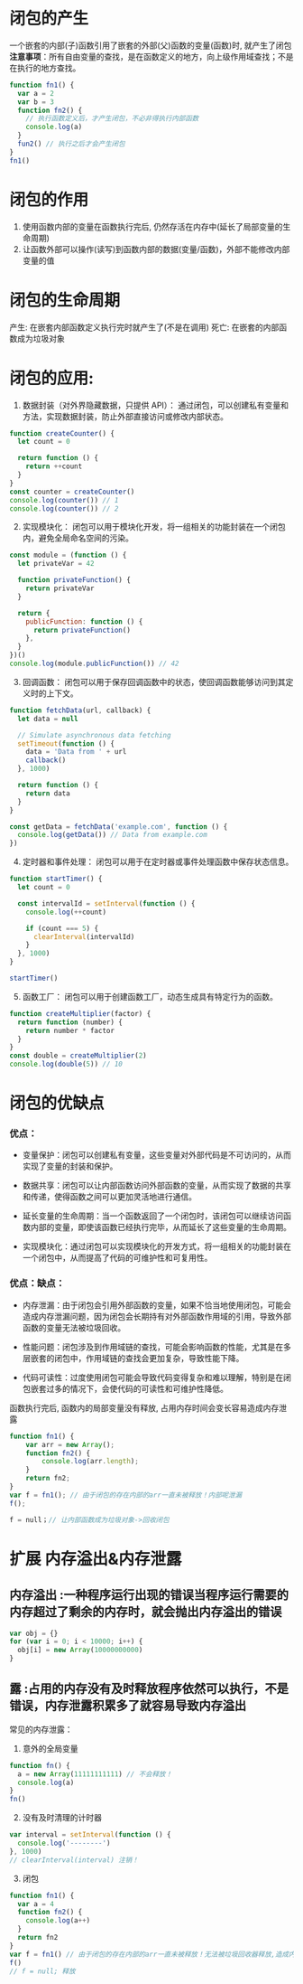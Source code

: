 # 闭包的产生

一个嵌套的内部(子)函数引用了嵌套的外部(父)函数的变量(函数)时, 就产生了闭包
**注意事项**：所有自由变量的查找，是在函数定义的地方，向上级作用域查找；不是在执行的地方查找。

```javascript
function fn1() {
  var a = 2
  var b = 3
  function fn2() {
    // 执行函数定义后，才产生闭包，不必非得执行内部函数
    console.log(a)
  }
  fun2() // 执行之后才会产生闭包
}
fn1()
```

# 闭包的作用

1. 使用函数内部的变量在函数执行完后, 仍然存活在内存中(延长了局部变量的生命周期)
2. 让函数外部可以操作(读写)到函数内部的数据(变量/函数)，外部不能修改内部变量的值

# 闭包的生命周期

产生: 在嵌套内部函数定义执行完时就产生了(不是在调用)
死亡: 在嵌套的内部函数成为垃圾对象

<script type="text/javascript">
function fun1() {
  //问题2: 此时闭包产生了吗? 产生了，函数提升，内部函数已经创建！
  var a = 3;
  function fun2() {
    a++;
    console.log(a);
  }
  return fun2;
}
//问题1: 此时闭包产生了吗?   产生了
var f = fun1();
//问题3: 此时闭包释放了吗?  // 没有
f();
//问题4: 此时闭包释放回收了吗?   // 没有
//问题5: 如何让闭包释放回收呢?  
// f = null; 包含闭包的函数对象成为了垃圾对象
</script>

# 闭包的应用:

1. 数据封装（对外界隐藏数据，只提供 API）： 通过闭包，可以创建私有变量和方法，实现数据封装，防止外部直接访问或修改内部状态。

```javascript
function createCounter() {
  let count = 0

  return function () {
    return ++count
  }
}
const counter = createCounter()
console.log(counter()) // 1
console.log(counter()) // 2
```

2. 实现模块化： 闭包可以用于模块化开发，将一组相关的功能封装在一个闭包内，避免全局命名空间的污染。

```javascript
const module = (function () {
  let privateVar = 42

  function privateFunction() {
    return privateVar
  }

  return {
    publicFunction: function () {
      return privateFunction()
    },
  }
})()
console.log(module.publicFunction()) // 42
```

3. 回调函数： 闭包可以用于保存回调函数中的状态，使回调函数能够访问到其定义时的上下文。

```javascript
function fetchData(url, callback) {
  let data = null

  // Simulate asynchronous data fetching
  setTimeout(function () {
    data = 'Data from ' + url
    callback()
  }, 1000)

  return function () {
    return data
  }
}

const getData = fetchData('example.com', function () {
  console.log(getData()) // Data from example.com
})
```

4. 定时器和事件处理： 闭包可以用于在定时器或事件处理函数中保存状态信息。

```javascript
function startTimer() {
  let count = 0

  const intervalId = setInterval(function () {
    console.log(++count)

    if (count === 5) {
      clearInterval(intervalId)
    }
  }, 1000)
}

startTimer()
```

5. 函数工厂： 闭包可以用于创建函数工厂，动态生成具有特定行为的函数。

```javascript
function createMultiplier(factor) {
  return function (number) {
    return number * factor
  }
}
const double = createMultiplier(2)
console.log(double(5)) // 10
```

# 闭包的优缺点

### 优点：

- 变量保护：闭包可以创建私有变量，这些变量对外部代码是不可访问的，从而实现了变量的封装和保护。

- 数据共享：闭包可以让内部函数访问外部函数的变量，从而实现了数据的共享和传递，使得函数之间可以更加灵活地进行通信。

- 延长变量的生命周期：当一个函数返回了一个闭包时，该闭包可以继续访问函数内部的变量，即使该函数已经执行完毕，从而延长了这些变量的生命周期。

- 实现模块化：通过闭包可以实现模块化的开发方式，将一组相关的功能封装在一个闭包中，从而提高了代码的可维护性和可复用性。

### 优点：缺点：

- 内存泄漏：由于闭包会引用外部函数的变量，如果不恰当地使用闭包，可能会造成内存泄漏问题，因为闭包会长期持有对外部函数作用域的引用，导致外部函数的变量无法被垃圾回收。

- 性能问题：闭包涉及到作用域链的查找，可能会影响函数的性能，尤其是在多层嵌套的闭包中，作用域链的查找会更加复杂，导致性能下降。

- 代码可读性：过度使用闭包可能会导致代码变得复杂和难以理解，特别是在闭包嵌套过多的情况下，会使代码的可读性和可维护性降低。

函数执行完后, 函数内的局部变量没有释放, 占用内存时间会变长容易造成内存泄露

```javascript
function fn1() {
    var arr = new Array();
    function fn2() {
        console.log(arr.length);
    }
    return fn2;
}
var f = fn1(); // 由于闭包的存在内部的arr一直未被释放！内部呢泄漏
f();

f = null；// 让内部函数成为垃圾对象->回收闭包
```

# 扩展 内存溢出&内存泄露

## 内存溢出 :一种程序运行出现的错误当程序运行需要的内存超过了剩余的内存时，就会抛出内存溢出的错误

```javascript
var obj = {}
for (var i = 0; i < 10000; i++) {
  obj[i] = new Array(10000000000)
}
```

## 露 :占用的内存没有及时释放程序依然可以执行，不是错误，内存泄露积累多了就容易导致内存溢出

常见的内存泄露：

1. 意外的全局变量

```javascript
function fn() {
  a = new Array(11111111111) // 不会释放！
  console.log(a)
}
fn()
```

2.  没有及时清理的计时器

```javascript
var interval = setInterval(function () {
  console.log('--------')
}, 1000)
// clearInterval(interval) 注销！
```

3. 闭包

```javascript
function fn1() {
  var a = 4
  function fn2() {
    console.log(a++)
  }
  return fn2
}
var f = fn1() // 由于闭包的存在内部的arr一直未被释放！无法被垃圾回收器释放,造成内部泄漏
f()
// f = null; 释放
```
